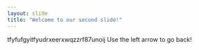 ```yaml
---
layout: slide
title: "Welcome to our second slide!"
---
```

tfyfufgyitfyudrxeerxwqzzrf87unoij
Use the left arrow to go back!

